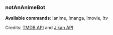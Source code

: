 ### notAnAnimeBot

**Available commands**: !anime, !manga, !movie, !tv

Credits: [TMDB API](https://developer.themoviedb.org/v4/reference/intro/getting-started) and [Jikan API](https://jikan.moe/)

